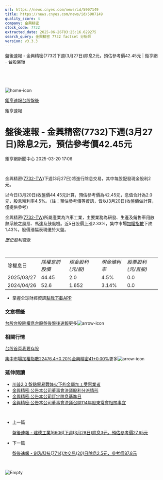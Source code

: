 ```yaml
---
url: https://news.cnyes.com/news/id/5907149
title: https://news.cnyes.com/news/id/5907149
quality_score: 4
company: 金興精密
stock_code: 7732
extracted_date: 2025-06-26T03:25:16.629275
search_query: 金興精密 7732 factset 分析師
version: v3.3.3
---
```


盤後速報 - 金興精密(7732)下週(3月27日)除息2元，預估參考價42.45元 | 鉅亨網 - 台股盤後

‌

‌

![home-icon](/assets/icons/breadCrumb/symbol-icon-home.svg)

[鉅亨速報](/news/cat/anue_live)[台股盤後](/news/cat/tw_afterhours)

鉅亨速報

# 盤後速報 - 金興精密(7732)下週(3月27日)除息2元，預估參考價42.45元

鉅亨網新聞中心 2025-03-20 17:06

‌

金興精密([7732-TW](https://www.cnyes.com/twstock/7732))下週(3月27日)將進行除息交易，其中每股配發現金股利2元。

以今日(3月20日)收盤價44.45元計算，預估參考價為42.45元，息值合計為2.0元，股息殖利率4.5%。（註：預估參考價等資訊，皆以(3月20日)收盤價做計算，僅提供參考）

金興精密([7732-TW](https://www.cnyes.com/twstock/7732))所屬產業為汽車工業，主要業務為研發、生產及銷售車用散熱系統之風扇、馬達及鼓風機。近5日股價上漲2.33%，集中市場[加權指數](https://invest.cnyes.com/index/TWS/TSE01)下跌1.43%，股價漲幅表現優於大盤。

*歷史股利發放*

‌

|  |  |  |  |  |
| --- | --- | --- | --- | --- |
| 除權息日 | *除權息前股價* | *現金股利 (元/股)* | *現金殖利率* | *股票股利 (元/百股)* |
| 2025/03/27 | 44.45 | 2.0 | 4.5% | 0.0 |
| 2024/04/26 | 52.6 | 1.652 | 3.14% | 0.0 |

* 掌握全球財經資訊[點我下載APP](http://www.cnyes.com/app/?utm_source=mweb&utm_medium=HamMenuBanner&utm_campaign=fixed&utm_content=entr)

### 文章標籤

[台股](https://news.cnyes.com/tag/台股 "台股")[台股除權息](https://news.cnyes.com/tag/台股除權息 "台股除權息")[台股盤後](https://news.cnyes.com/tag/台股盤後 "台股盤後")[盤後速報](https://news.cnyes.com/tag/盤後速報 "盤後速報")更多![arrow-icon](/assets/icons/arrows/arrow-down.svg)

### 相關行情

[台股首頁](https://www.cnyes.com/twstock)[我要存股](https://supr.link/8OHaU)

[集中市場加權指數22476.4+0.20%](https://invest.cnyes.com/index/TWS/TSE01)[金興精密41+0.00%](https://www.cnyes.com/twstock/7732)更多![arrow-icon](/assets/icons/arrows/arrow-down.svg)

### 延伸閱讀

* [川普2.0 盤點貿易戰烽火下的金屬加工受惠業者](/news/id/5846318)
* [金興精密:公告本公司董事會決議股利分派情形](/news/id/5896788)
* [金興精密:公告本公司訂定除息基準日](/news/id/5896787)
* [金興精密:公告本公司董事會決議召開114年股東常會相關事宜](/news/id/5896786)

‌

* 上一篇

  [盤後速報 - 建德工業(6606)下週(3月28日)除息3元，預估參考價27.65元](/news/id/5908474)
* 下一篇

  [盤後速報 - 創泓科技(7714)次交易(20)日除息2.5元，參考價87.8元](/news/id/5905819)

‌

![Empty](/assets/icons/skeleton/empty-image.svg)

‌